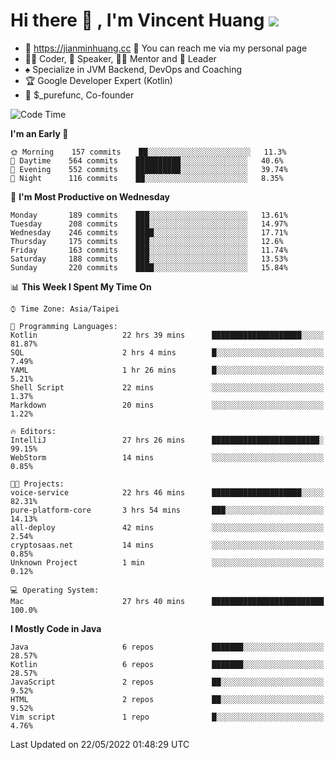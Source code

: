 # Hi there 👋 , I'm Vincent Huang ![](https://komarev.com/ghpvc/?username=Jian-Min-Huang)
- 💎 https://jianminhuang.cc 🙋 You can reach me via my personal page
- 👨‍💻 Coder, 🎤 Speaker, 👨‍🏫 Mentor and 🚀 Leader
- ♠️ Specialize in JVM Backend, DevOps and Coaching
- 🏆 Google Developer Expert (Kotlin)
- 💼 $_purefunc, Co-founder

<!--START_SECTION:waka-->
![Code Time](http://img.shields.io/badge/Code%20Time-0%20secs-blue)

**I'm an Early 🐤** 

```text
🌞 Morning    157 commits    ██░░░░░░░░░░░░░░░░░░░░░░░   11.3% 
🌆 Daytime    564 commits    ██████████░░░░░░░░░░░░░░░   40.6% 
🌃 Evening    552 commits    ██████████░░░░░░░░░░░░░░░   39.74% 
🌙 Night      116 commits    ██░░░░░░░░░░░░░░░░░░░░░░░   8.35%

```
📅 **I'm Most Productive on Wednesday** 

```text
Monday       189 commits    ███░░░░░░░░░░░░░░░░░░░░░░   13.61% 
Tuesday      208 commits    ███░░░░░░░░░░░░░░░░░░░░░░   14.97% 
Wednesday    246 commits    ████░░░░░░░░░░░░░░░░░░░░░   17.71% 
Thursday     175 commits    ███░░░░░░░░░░░░░░░░░░░░░░   12.6% 
Friday       163 commits    ███░░░░░░░░░░░░░░░░░░░░░░   11.74% 
Saturday     188 commits    ███░░░░░░░░░░░░░░░░░░░░░░   13.53% 
Sunday       220 commits    ████░░░░░░░░░░░░░░░░░░░░░   15.84%

```


📊 **This Week I Spent My Time On** 

```text
⌚︎ Time Zone: Asia/Taipei

💬 Programming Languages: 
Kotlin                   22 hrs 39 mins      ████████████████████░░░░░   81.87% 
SQL                      2 hrs 4 mins        █░░░░░░░░░░░░░░░░░░░░░░░░   7.49% 
YAML                     1 hr 26 mins        █░░░░░░░░░░░░░░░░░░░░░░░░   5.21% 
Shell Script             22 mins             ░░░░░░░░░░░░░░░░░░░░░░░░░   1.37% 
Markdown                 20 mins             ░░░░░░░░░░░░░░░░░░░░░░░░░   1.22%

🔥 Editors: 
IntelliJ                 27 hrs 26 mins      ████████████████████████░   99.15% 
WebStorm                 14 mins             ░░░░░░░░░░░░░░░░░░░░░░░░░   0.85%

🐱‍💻 Projects: 
voice-service            22 hrs 46 mins      ████████████████████░░░░░   82.31% 
pure-platform-core       3 hrs 54 mins       ███░░░░░░░░░░░░░░░░░░░░░░   14.13% 
all-deploy               42 mins             ░░░░░░░░░░░░░░░░░░░░░░░░░   2.54% 
cryptosaas.net           14 mins             ░░░░░░░░░░░░░░░░░░░░░░░░░   0.85% 
Unknown Project          1 min               ░░░░░░░░░░░░░░░░░░░░░░░░░   0.12%

💻 Operating System: 
Mac                      27 hrs 40 mins      █████████████████████████   100.0%

```

**I Mostly Code in Java** 

```text
Java                     6 repos             ███████░░░░░░░░░░░░░░░░░░   28.57% 
Kotlin                   6 repos             ███████░░░░░░░░░░░░░░░░░░   28.57% 
JavaScript               2 repos             ██░░░░░░░░░░░░░░░░░░░░░░░   9.52% 
HTML                     2 repos             ██░░░░░░░░░░░░░░░░░░░░░░░   9.52% 
Vim script               1 repo              █░░░░░░░░░░░░░░░░░░░░░░░░   4.76%

```



 Last Updated on 22/05/2022 01:48:29 UTC
<!--END_SECTION:waka-->
